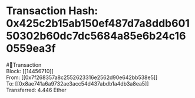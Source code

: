 
Transaction Hash: 0x425c2b15ab150ef487d7a8ddb60150302b60dc7dc5684a85e6b24c160559ea3f
====================================================================================
  
#💸Transaction  
Block: [[14456710]]  
From: [[0x7f268357a8c2552623316e2562d90e642bb538e5]]  
To: [[0x8ae741a6a9732ae3acc54d437abdb1a4db3a8ea5]]  
Transferred: 4.446 Ether